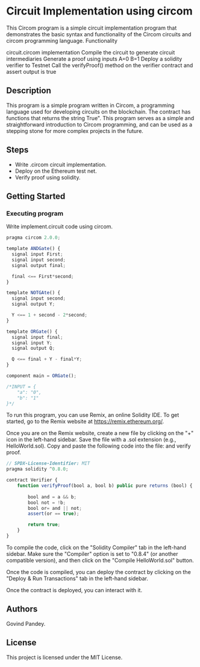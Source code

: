 # Circuit Implementation using circom

This Circom program is a simple circuit implementation program that demonstrates the basic syntax and functionality of the Circom circuits and circom programming language.
Functionality

circuit.circom implementation
Compile the circuit to generate circuit intermediaries
Generate a proof using inputs A=0 B=1
Deploy a solidity verifier to  Testnet
Call the verifyProof() method on the verifier contract and assert output is true


## Description

This program is a simple program written in Circom, a programming language used for developing circuits on the  blockchain. The contract has  functions that returns the string True". This program serves as a simple and straightforward introduction to Circom programming, and can be used as a stepping stone for more complex projects in the future.

## Steps
* Write .circom circuit implementation.
* Deploy on the Ethereum test net.
* Verify proof using solidity.
  
## Getting Started

### Executing program
Write implement.circuit code using circom.
```javascript
pragma circom 2.0.0;

template ANDGate() {
  signal input First;
  signal input second;
  signal output final;

  final <== First*second;
}

template NOTGAte() {
  signal input second;
  signal output Y;

  Y <== 1 + second - 2*second;
}

template ORGate() {
  signal input final;
  signal input Y;
  signal output Q;

  Q <== final + Y - final*Y;
}

component main = ORGate();

/*INPUT = {
    "a": "0",
    "b": "1"
}*/
```
To run this program, you can use Remix, an online Solidity IDE. To get started, go to the Remix website at https://remix.ethereum.org/.

Once you are on the Remix website, create a new file by clicking on the "+" icon in the left-hand sidebar. Save the file with a .sol extension (e.g., HelloWorld.sol). Copy and paste the following code into the file:
and verify proof.
```javascript
// SPDX-License-Identifier: MIT
pragma solidity ^0.8.0;

contract Verifier {
    function verifyProof(bool a, bool b) public pure returns (bool) {
    
        bool and = a && b;
        bool not = !b;
        bool or= and || not;
        assert(or == true);

        return true;
    }
}


```

To compile the code, click on the "Solidity Compiler" tab in the left-hand sidebar. Make sure the "Compiler" option is set to "0.8.4" (or another compatible version), and then click on the "Compile HelloWorld.sol" button.

Once the code is compiled, you can deploy the contract by clicking on the "Deploy & Run Transactions" tab in the left-hand sidebar.

Once the contract is deployed, you can interact with it.

## Authors

Govind Pandey.


## License

This project is licensed under the MIT License.
